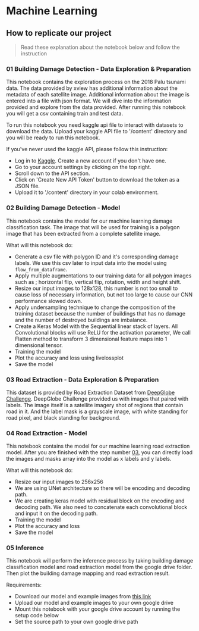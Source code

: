 # Machine Learning

## How to replicate our project

> Read these explanation about the notebook below and follow the instruction

### 01 Building Damage Detection - Data Exploration & Preparation

This notebook contains the exploration process on the 2018 Palu tsunami data. The data provided by xview has additional information about the metadata of each satellite image. Additional information about the image is entered into a file with json format. We will dive into the information provided and explore from the data provided. After running this notebook you will get a csv containing train and test data.

To run this notebook you need kaggle api file to interact with datasets to download the data. Upload your kaggle API file to '/content' directory and you will be ready to run this notebook.

If you've never used the kaggle API, please follow this instruction:
* Log in to [Kaggle](https://www.kaggle.com/). Create a new account if you don't have one.
* Go to your account settings by clicking on the top right.
* Scroll down to the API section.
* Click on 'Create New API Token' button to download the token as a JSON file.
* Upload it to '/content' directory in your colab environment.

### 02 Building Damage Detection - Model

This notebook contains the model for our machine learning damage classification task. The image that will be used for training is a polygon image that has been extracted from a complete satellite image. 

What will this notebook do:
- Generate a csv file with polygon ID and it's corresponding damage labels. We use this csv later to input data into the model using `flow_from_dataframe`. 
- Apply multiple augmentations to our training data for all polygon images such as ; horizontal flip, vertical flip, rotation, width and height shift. 
- Resize our input images to 128x128, this number is not too small to cause loss of necessary information, but not too large to cause our CNN performance slowed down.
- Apply undersampling technique to change the composition of the training dataset because the number of buildings that has no damage and the number of destroyed buildings are imbalance.
- Create a Keras Model with the Sequential linear stack of layers. All Convolutional blocks will use ReLU for the activation parameter, We call Flatten method to transform 3 dimensional feature maps into 1 dimensional tensor.
- Training the model
- Plot the accuracy and loss using livelossplot
- Save the model

### 03 Road Extraction - Data Exploration & Preparation

This dataset is provided by Road Extraction Dataset from [DeepGlobe Challenge](https://www.kaggle.com/balraj98/deepglobe-road-extraction-dataset). DeepGlobe Challenge provided us with images that paired with labels. The image itself is a satellite imagery shot of regions that contain road in it. And the label mask is a grayscale image, with white standing for road pixel, and black standing for background.

### 04 Road Extraction - Model

This notebook contains the model for our machine learning road extraction model. After you are finished with the step number [03](https://github.com/Bangkit-Academy-B21-CAP0237/MADANI/blob/a6d34718ee2c200338bedc71aa128446513d9c65/Machine%20Learning/03%20Road%20Extraction%20-%20Data%20Preparation%20&%20Exploration.ipynb), you can directly load the images and masks array into the model as x labels and y labels.

What will this notebook do:
- Resize our input images to 256x256
- We are using UNet architecture so there will be encoding and decoding path.
- We are creating keras model with residual block on the encoding and decoding path. We also need to concatenate each convolutional block and input it on the decoding path.
- Training the model
- Plot the accuracy and loss
- Save the model

### 05 Inference

This notebook will perform the inference process by taking building damage classification model and road extraction model from the google drive folder. Then plot the building damage mapping and road extraction result.

Requirements:
* Download our model and example images from [this link](https://drive.google.com/drive/folders/1qzkZ4SWOJHRVj-kqrW8jnQxj0XwxVXyr?usp=sharing)
* Upload our model and example images to your own google drive
* Mount this notebook with your google drive account by running the setup code below
* Set the source path to your own google drive path
